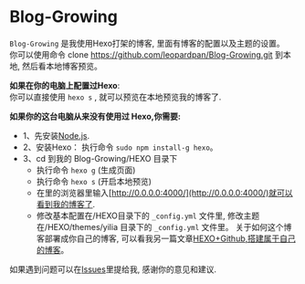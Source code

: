 # Blog-Growing

`Blog-Growing` 是我使用Hexo打架的博客, 里面有博客的配置以及主题的设置。    
你可以使用命令 clone https://github.com/leopardpan/Blog-Growing.git 到本地, 然后看本地博客预览。

**如果在你的电脑上配置过Hexo**:       
你可以直接使用 `hexo s` , 就可以预览在本地预览我的博客了.

**如果你的这台电脑从来没有使用过 Hexo,你需要:**      
* 1、先安装[Node.js](https://nodejs.org/en/).
* 2、安装Hexo： 执行命令 `sudo npm install-g hexo`。
* 3、cd 到我的 Blog-Growing/HEXO 目录下
	* 执行命令 `hexo g` (生成页面) 
	* 执行命令 `hexo s` (开启本地预览)
	* 在里的浏览器里输入[http://0.0.0.0:4000/](http://0.0.0.0:4000/)就可以看到我的博客了.
	* 修改基本配置在/HEXO目录下的 `_config.yml` 文件里, 修改主题在/HEXO/themes/yilia 目录下的 `_config.yml` 文件里。
关于如何这个博客部署成你自己的博客, 可以看我另一篇文章[HEXO+Github,搭建属于自己的博客](http://www.jianshu.com/p/465830080ea9)。

如果遇到问题可以在[Issues](https://github.com/leopardpan/Blog-Growing/issues)里提给我, 感谢你的意见和建议.
